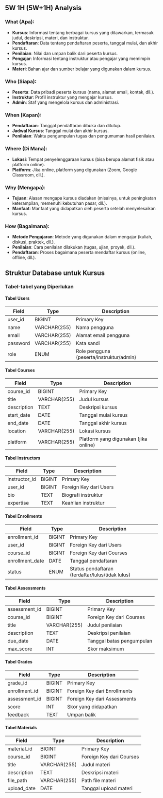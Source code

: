 ## 5W 1H (5W+1H) Analysis

### What (Apa):

- **Kursus**: Informasi tentang berbagai kursus yang ditawarkan, termasuk judul, deskripsi, materi, dan instruktur.
- **Pendaftaran**: Data tentang pendaftaran peserta, tanggal mulai, dan akhir kursus.
- **Penilaian**: Nilai dan umpan balik dari peserta kursus.
- **Pengajar**: Informasi tentang instruktur atau pengajar yang memimpin kursus.
- **Materi**: Bahan ajar dan sumber belajar yang digunakan dalam kursus.

### Who (Siapa):

- **Peserta**: Data pribadi peserta kursus (nama, alamat email, kontak, dll.).
- **Instruktur**: Profil instruktur yang mengajar kursus.
- **Admin**: Staf yang mengelola kursus dan administrasi.

### When (Kapan):

- **Pendaftaran**: Tanggal pendaftaran dibuka dan ditutup.
- **Jadwal Kursus**: Tanggal mulai dan akhir kursus.
- **Penilaian**: Waktu pengumpulan tugas dan pengumuman hasil penilaian.

### Where (Di Mana):

- **Lokasi**: Tempat penyelenggaraan kursus (bisa berupa alamat fisik atau platform online).
- **Platform**: Jika online, platform yang digunakan (Zoom, Google Classroom, dll.).

### Why (Mengapa):

- **Tujuan**: Alasan mengapa kursus diadakan (misalnya, untuk peningkatan keterampilan, memenuhi kebutuhan pasar, dll.).
- **Manfaat**: Manfaat yang didapatkan oleh peserta setelah menyelesaikan kursus.

### How (Bagaimana):

- **Metode Pengajaran**: Metode yang digunakan dalam mengajar (kuliah, diskusi, praktek, dll.).
- **Penilaian**: Cara penilaian dilakukan (tugas, ujian, proyek, dll.).
- **Pendaftaran**: Proses bagaimana peserta mendaftar kursus (online, offline, dll.).

## Struktur Database untuk Kursus

### Tabel-tabel yang Diperlukan

#### Tabel Users

| Field    | Type         | Description                              |
| -------- | ------------ | ---------------------------------------- |
| user_id  | BIGINT       | Primary Key                              |
| name     | VARCHAR(255) | Nama pengguna                            |
| email    | VARCHAR(255) | Alamat email pengguna                    |
| password | VARCHAR(255) | Kata sandi                               |
| role     | ENUM         | Role pengguna (peserta/instruktur/admin) |

#### Tabel Courses

| Field       | Type         | Description                           |
| ----------- | ------------ | ------------------------------------- |
| course_id   | BIGINT       | Primary Key                           |
| title       | VARCHAR(255) | Judul kursus                          |
| description | TEXT         | Deskripsi kursus                      |
| start_date  | DATE         | Tanggal mulai kursus                  |
| end_date    | DATE         | Tanggal akhir kursus                  |
| location    | VARCHAR(255) | Lokasi kursus                         |
| platform    | VARCHAR(255) | Platform yang digunakan (jika online) |

#### Tabel Instructors

| Field         | Type   | Description            |
| ------------- | ------ | ---------------------- |
| instructor_id | BIGINT | Primary Key            |
| user_id       | BIGINT | Foreign Key dari Users |
| bio           | TEXT   | Biografi instruktur    |
| expertise     | TEXT   | Keahlian instruktur    |

#### Tabel Enrollments

| Field           | Type   | Description                                      |
| --------------- | ------ | ------------------------------------------------ |
| enrollment_id   | BIGINT | Primary Key                                      |
| user_id         | BIGINT | Foreign Key dari Users                           |
| course_id       | BIGINT | Foreign Key dari Courses                         |
| enrollment_date | DATE   | Tanggal pendaftaran                              |
| status          | ENUM   | Status pendaftaran (terdaftar/lulus/tidak lulus) |

#### Tabel Assessments

| Field         | Type         | Description               |
| ------------- | ------------ | ------------------------- |
| assessment_id | BIGINT       | Primary Key               |
| course_id     | BIGINT       | Foreign Key dari Courses  |
| title         | VARCHAR(255) | Judul penilaian           |
| description   | TEXT         | Deskripsi penilaian       |
| due_date      | DATE         | Tanggal batas pengumpulan |
| max_score     | INT          | Skor maksimum             |

#### Tabel Grades

| Field         | Type   | Description                  |
| ------------- | ------ | ---------------------------- |
| grade_id      | BIGINT | Primary Key                  |
| enrollment_id | BIGINT | Foreign Key dari Enrollments |
| assessment_id | BIGINT | Foreign Key dari Assessments |
| score         | INT    | Skor yang didapatkan         |
| feedback      | TEXT   | Umpan balik                  |

#### Tabel Materials

| Field       | Type         | Description              |
| ----------- | ------------ | ------------------------ |
| material_id | BIGINT       | Primary Key              |
| course_id   | BIGINT       | Foreign Key dari Courses |
| title       | VARCHAR(255) | Judul materi             |
| description | TEXT         | Deskripsi materi         |
| file_path   | VARCHAR(255) | Path file materi         |
| upload_date | DATE         | Tanggal upload materi    |
